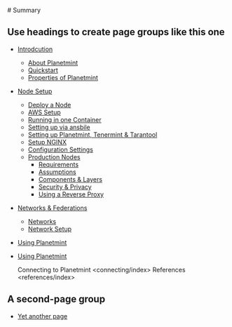 <!---
Copyright © 2020 Interplanetary Database Association e.V.,
Planetmint and IPDB software contributors.
SPDX-License-Identifier: (Apache-2.0 AND CC-BY-4.0)
Code is Apache-2.0 and docs are CC-BY-4.0
--->

‌# Summary​

## Use headings to create page groups like this one​

* [Introdcution](intorduction/README.md)    
    * [About Planetmint](introdcution/about-planetmint.md)    
    * [Quickstart](introdcution/quickstart.md)    
    * [Properties of Planetmint](introdcution/properties.md)    

* [Node Setup](node-setup/README.md)    
    * [Deploy a Node](node-setup/deploy-a-machine.md)    
    * [AWS Setup](node-setup/aws-setup.md)    
    * [Running in one Container](node-setup/all-in-one-planetmint.md)    
    * [Setting up via ansbile](node-setup/planetmint-node-ansible.md)    
    * [Setting up Planetmint, Tenermint & Tarantool](node-setup/set-up-node-software.md)    
    * [Setup NGINX](node-setup/set-up-nginx.md)    
    * [Configuration Settings](node-setup/configuration.md)    
    * [Production Nodes](node-setup/production-node/README.md)    
        * [Requirements](node-setup/production-node/node-requirements.md)    
        * [Assumptions](node-setup/production-node/node-assumptoins.md)    
        * [Components & Layers](node-setup/production-node/node-components.md)    
        * [Security & Privacy](node-setup/production-node/node-security-and-privacy.md)    
        * [Using a Reverse Proxy](node-setup/production-node/reverse-proxy-nodes.md)    

* [Networks & Federations](network-setup/README.md)  
    * [Networks](network-setup/networks.md)    
    * [Network Setup](network-setup/network-setup.md)    


* [Using Planetmint](using-planetmint/README.md)    
* [Using Planetmint](using-planetmint/README.md)    

   
   Connecting to Planetmint <connecting/index>
   References <references/index>



## A second-page group​

* [Yet another page](another-page.md)